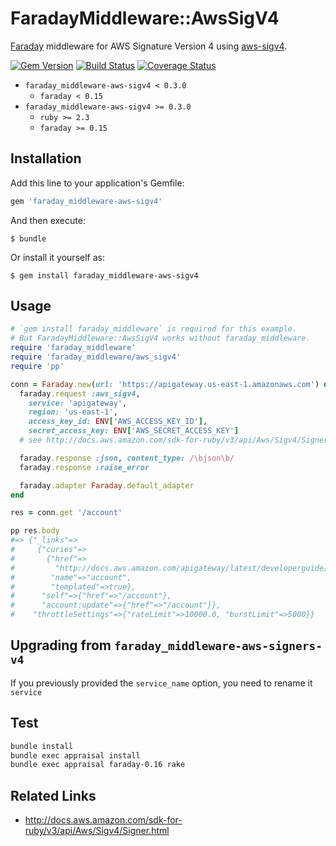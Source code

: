 # FaradayMiddleware::AwsSigV4

[Faraday](https://github.com/lostisland/faraday) middleware for AWS Signature Version 4 using [aws-sigv4](https://rubygems.org/gems/aws-sigv4).

[![Gem Version](https://badge.fury.io/rb/faraday_middleware-aws-sigv4.svg)](https://badge.fury.io/rb/faraday_middleware-aws-sigv4)
[![Build Status](https://travis-ci.org/winebarrel/faraday_middleware-aws-sigv4.svg?branch=master)](https://travis-ci.org/winebarrel/faraday_middleware-aws-sigv4)
[![Coverage Status](https://coveralls.io/repos/github/winebarrel/faraday_middleware-aws-sigv4/badge.svg?branch=master)](https://coveralls.io/github/winebarrel/faraday_middleware-aws-sigv4?branch=master)

* `faraday_middleware-aws-sigv4 < 0.3.0`
  * `faraday < 0.15`
* `faraday_middleware-aws-sigv4 >= 0.3.0`
  * `ruby >= 2.3`
  * `faraday >= 0.15`

## Installation

Add this line to your application's Gemfile:

```ruby
gem 'faraday_middleware-aws-sigv4'
```

And then execute:

    $ bundle

Or install it yourself as:

    $ gem install faraday_middleware-aws-sigv4

## Usage

```ruby
# `gem install faraday_middleware` is required for this example.
# But FaradayMiddleware::AwsSigV4 works without faraday_middleware.
require 'faraday_middleware'
require 'faraday_middleware/aws_sigv4'
require 'pp'

conn = Faraday.new(url: 'https://apigateway.us-east-1.amazonaws.com') do |faraday|
  faraday.request :aws_sigv4,
    service: 'apigateway',
    region: 'us-east-1',
    access_key_id: ENV['AWS_ACCESS_KEY_ID'],
    secret_access_key: ENV['AWS_SECRET_ACCESS_KEY']
  # see http://docs.aws.amazon.com/sdk-for-ruby/v3/api/Aws/Sigv4/Signer.html

  faraday.response :json, content_type: /\bjson\b/
  faraday.response :raise_error

  faraday.adapter Faraday.default_adapter
end

res = conn.get '/account'

pp res.body
#=> {"_links"=>
#     {"curies"=>
#       {"href"=>
#         "http://docs.aws.amazon.com/apigateway/latest/developerguide/account-apigateway-{rel}.html",
#        "name"=>"account",
#        "templated"=>true},
#      "self"=>{"href"=>"/account"},
#      "account:update"=>{"href"=>"/account"}},
#    "throttleSettings"=>{"rateLimit"=>10000.0, "burstLimit"=>5000}}
```

## Upgrading from `faraday_middleware-aws-signers-v4`

If you previously provided the `service_name` option, you need to rename it `service`

## Test

```sh
bundle install
bundle exec appraisal install
bundle exec appraisal faraday-0.16 rake
```

## Related Links

* http://docs.aws.amazon.com/sdk-for-ruby/v3/api/Aws/Sigv4/Signer.html
